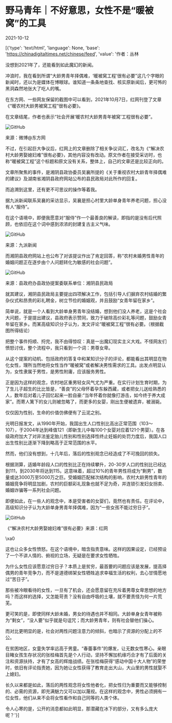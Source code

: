 # 野马青年｜不好意思，女性不是“暖被窝”的工具

2021-10-12

[{'type': 'text/html', 'language': None, 'base': 'https://chinadigitaltimes.net/chinese/feed', 'value': '作者：丛林

没想到2021年了，还能看到如此魔幻的新闻。

冲浪时，我在看到所谓“大龄男青年择偶难，‘暖被窝工程’很有必要”这几个字眼的新闻时，还以为是媒体在博眼球。谁知道一条条地查找、核实原新闻后，更可怖的黑洞森然地张大了吃人的嘴。

在东方网、一些网友保留的截图中可以看到，2021年10月7日，红网刊登了文章《“暖农村大龄男被窝工程”很有必要》。

在文章结尾，作者也表示“社会开展‘暖农村大龄男青年被窝’工程很有必要”。

![GitHub](https://chinadigitaltimes.net/chinese/files/2021/10/post-671968-6165eeec9f7e5.png)

来源：微博@东方网

不过，在引起巨大争议后，红网上的文章删除了相关争议词汇，改名为《“解决农村大龄男娶媳妇难”很有必要》，其他内容没有改动。原文作者在接受采访时，也称“暖被窝工程”这个标题和原文没有关系，整体上，自己的文章还是比较正向的。

文章所聚焦的事件，是湘阴县政协委员吴襄所提的《关于重视农村大龄青年择偶难的建议》及湖南省湘阴县政府网站公布的县民政局对此所作的回复。

而追溯到这里，还有更不可思议的操作等着我。

据九派新闻联系吴襄的采访显示，吴襄是担心村里大龄单身青年养老问题，担心没有人“服侍”。

在这个语境中，即便我愿意对“服侍”作一个最善良的解读，即指的是没有后代照顾，也依旧在这个词中感到浓浓的封建复古主义气味。

![GitHub](https://chinadigitaltimes.net/chinese/files/2021/10/post-671968-6165eeecb5697.png)

来源：九派新闻

而湘阴县政府网站上也公布了对该提议作出了肯定回答，称“农村未婚男性青年的婚姻问题正在逐步由个人问题转化为敏感的社会问题”。

![GitHub](https://chinadigitaltimes.net/chinese/files/2021/10/post-671968-6165eeeccf7a4.png)

来源：县政府办县政协提案委联系单位：湘阴县民政局

就其建议，湘阴县民政局主要提出四项解决工作，包括引导人们摒弃农村结婚的繁杂仪式和昂贵的彩礼聘金，树立节俭的婚姻观，并且鼓励“女青年留在家乡”。

简单说，就是一个人看到大龄单身男青年没结婚，想到他们没人养老，这是个社会大问题，于是提出建议，县政府表示赞同，致力于破除高价彩礼等问题，鼓励女青年留在家乡。而某高级知识分子认为，发文评论“暖被窝工程”很有必要。（根据截图所得结论）

把整个事件捋顺、捋完，我不由得惊叹：真是一出魔幻现实主义大戏。不怪网友们愤怒讨伐，整个流程中，我只看到一个词：男尊女卑。

从这个提案的动机、包括政府的答复中和某知识分子的评论，都能看出其明显在物化女性，理所当然地将女性当作“暖被窝”或者解决男性需求的工具。出发点明显认为，女性隶属于男性，是男性附庸，应该服务男性。

正是因为这样的观念，农村地区重男轻女风气尤为严重。在实行计划生育时期，为了生儿子超生的比比皆是，“善良”的父母怀着孕东躲西藏，或者把女儿送给熟悉的人，数年后对着儿子回忆起来一脸自豪:“当年怀着你就像打游击，如今终于养大成家”。而寄人篱下的女儿则被忽略了，而更多的女婴，刚出生便被遗弃，被溺毙。

仅仅因为性别，生命的价值仿佛便有了云泥之别。

光明日报发文，从1990年开始，我国出生人口性别比高出正常范围（103～107），于2004年达到峰值121（即新生儿中每100个女婴对应着121个男婴）。在各级政府加大了对非法鉴定胎儿性别和性别选择性终止妊娠的处罚力度后，我国人口出生性别比逐渐下降到略高于正常范围的水平。

然而，他们没有想到，十几年后，落后的性别观念已经造成了不可挽回的损失。

根据测算，适婚年龄段人口的性别比正在持续攀升，20-30岁人口的性别比已经达到111，到2030年将达到115。这意味着，超过10%的青年男性将成为“剩男”，数量或达3000万至5000万之巨。受婚姻匹配梯次结构的影响，农村大龄男性青年的婚姻竞争将明显加剧，农村的巨额彩礼现象也就不足为奇，并连锁引发妇女拐卖、婚姻诈骗等一系列社会问题。

即便如此，在一些人的观念中，本是受害者的女婴们，竟然也有责任。在评论中，高级知识分子认为大龄单身男青年择偶难，因为“一些女孩不能过穷日子”。

![GitHub](https://chinadigitaltimes.net/chinese/files/2021/10/post-671968-6165eeece8fec.png)

《“解决农村大龄男娶媳妇难”很有必要》来源：红网

\xa0

这也让众多女性愤怒。在这个语境中，暗含指责意味。这样的因果设定，已经预设了一个不讲人情的、俯视的立场，无疑是在要求女性牺牲。

为什么女性应该愿意过穷日子？本质上是贫穷，最首要的问题应该是发展，提高择偶男的青年竞争力，而不是道德绑架女性牺牲追求幸福生活的权利，去心甘情愿地过“苦日子”。

那些被冷眼看待的女性，一旦有了机会，还会愿意留在充斥着男尊女卑思想的地方吗？而这样的选择，又怎能苛责？没有自由呼吸的土壤，就不要责怪为何一片荒芜。

更可笑的是，即使同样大龄未婚，男女的待遇也并不相同。大龄单身女青年被称为“剩女”，“没人要”似乎就是句诅咒；而大龄男青年，则有社会替他们操心。

而对比更明显的是，社会对两性问题注意力的倾斜，也暗示了资源的分配上的不公。

在贫困地区，女童失学率远高于男童。“春蕾事件”的爆发，让无数女性寒心。亲眼目睹女孩生存状况的张桂梅首先是个人行动，坚持不懈加机缘巧合才有了后面的关注和资源扶持，才有了女高的辉煌战绩。在张桂梅获得“感动中国十大人物”的荣誉时，依旧有评论指责她，因为她让女性获得了教育走出大山，大山里的男性就娶不上媳妇。

长久以来都是如此，落后的两性观念将女性他者化，把女性归为重要而又能够控制的、必需的资源，即充满魅力又可以加以蔑视。在这样的观念中，男性必须拥有一位女性，他们从来不会将女性看作和自己同等的人类个体。

令人心寒的是，公开的消息都如此明显，那潜藏在冰下的部分，又有多么庞大呢？'}]